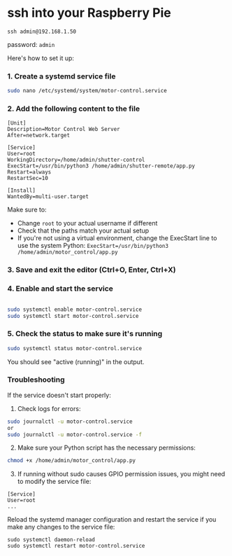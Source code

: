 # ssh into your Raspberry Pie

```angular2html
ssh admin@192.168.1.50
```

password: `admin`


Here's how to set it up:

### 1. Create a systemd service file

```bash
sudo nano /etc/systemd/system/motor-control.service
```

### 2. Add the following content to the file

```
[Unit]
Description=Motor Control Web Server
After=network.target

[Service]
User=root
WorkingDirectory=/home/admin/shutter-control
ExecStart=/usr/bin/python3 /home/admin/shutter-remote/app.py
Restart=always
RestartSec=10

[Install]
WantedBy=multi-user.target
```

Make sure to:
- Change `root` to your actual username if different
- Check that the paths match your actual setup
- If you're not using a virtual environment, change the ExecStart line to use the system Python: `ExecStart=/usr/bin/python3 /home/admin/motor_control/app.py`

### 3. Save and exit the editor (Ctrl+O, Enter, Ctrl+X)

### 4. Enable and start the service

```bash

sudo systemctl enable motor-control.service
sudo systemctl start motor-control.service
```

### 5. Check the status to make sure it's running

```bash
sudo systemctl status motor-control.service
```

You should see "active (running)" in the output.

### Troubleshooting

If the service doesn't start properly:

1. Check logs for errors:
```bash
sudo journalctl -u motor-control.service
or
sudo journalctl -u motor-control.service -f


```

2. Make sure your Python script has the necessary permissions:
```bash
chmod +x /home/admin/motor_control/app.py
```

3. If running without sudo causes GPIO permission issues, you might need to modify the service file:
```
[Service]
User=root
...
```


Reload the systemd manager configuration and restart the service if you make any changes to the service file:
```
sudo systemctl daemon-reload
sudo systemctl restart motor-control.service
```
